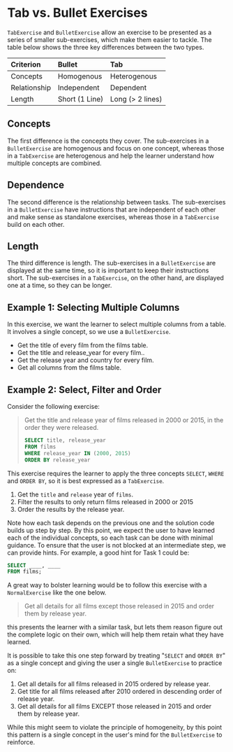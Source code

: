 # Tab vs. Bullet Exercises

`TabExercise` and `BulletExercise` allow an exercise to be presented as a series of smaller sub-exercises, which make them easier to tackle. The table below shows the three key differences between the two types.


|Criterion     | Bullet          |  Tab             |
|:-------------|:----------------|:-----------------|
| Concepts     | Homogenous      | Heterogenous     |
| Relationship | Independent     | Dependent        |
| Length       | Short (1 Line)  | Long (> 2 lines) |


## Concepts

The first difference is the concepts they cover. The sub-exercises in a `BulletExercise` are homogenous and focus on one concept, whereas those in a `TabExercise` are heterogenous and help the learner understand how multiple concepts are combined.

## Dependence

The second difference is the relationship between tasks. The sub-exercises in a `BulletExercise` have instructions that are independent of each other and make sense as standalone exercises, whereas those in a `TabExercise` build on each other.

## Length

The third difference is length. The sub-exercises in a `BulletExercise` are displayed at the same time, so it is important to keep their instructions short. The sub-exercises in a `TabExercise`, on the other hand, are displayed one at a time, so they can be longer.

## Example 1: Selecting Multiple Columns

In this exercise, we want the learner to select multiple columns from a table. It involves a single concept, so we use a `BulletExercise`.

- Get the title of every film from the films table.
- Get the title and release_year for every film..
- Get the release year and country for every film.
- Get all columns from the films table.

## Example 2: Select, Filter and Order

Consider the following exercise:

> Get the title and release year of films released in 2000 or 2015, in the order they were released.
>
> ```sql
> SELECT title, release_year
> FROM films
> WHERE release_year IN (2000, 2015)
> ORDER BY release_year
> ```

This exercise requires the learner to apply the three concepts `SELECT`, `WHERE` and `ORDER BY`, so it is best expressed as a `TabExercise`.

1. Get the `title` and `release` year of `films`.
2. Filter the results to only return films released in 2000 or 2015
3. Order the results by the release year.

Note how each task depends on the previous one and the solution code builds up step by step. By this point, we expect the user to have learned each of the individual concepts, so each task can be done with minimal guidance. To ensure that the user is not blocked at an intermediate step, we can provide hints. For example, a good hint for Task 1 could be:

```sql
SELECT ____, ____
FROM films;
```

A great way to bolster learning would be to follow this exercise with a `NormalExercise` like the one below.

> Get all details for all films except those released in 2015 and order them by release year.

this presents the learner with a similar task, but lets them reason figure out the complete logic on their own, which will help them retain what they have learned.

It is possible to take this one step forward by treating "`SELECT` and `ORDER BY`" as a single concept and giving the user a single `BulletExercise` to practice on:

1. Get all details for all films released in 2015 ordered by release year.
2. Get title for all films released after 2010 ordered in descending order of release year.
3. Get all details for all films EXCEPT those released in 2015 and order them by release year.

While this might seem to violate the principle of homogeneity, by this point this pattern is a single concept in the user's mind for the `BulletExercise` to reinforce.